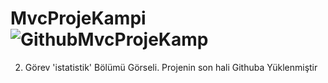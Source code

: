 # MvcProjeKampi![GithubMvcProjeKamp](https://user-images.githubusercontent.com/116518302/229917216-a485940e-92cf-4fdf-bd98-f7e5d74d66f1.PNG)
2. Görev 'istatistik' Bölümü Görseli. Projenin son hali Githuba Yüklenmiştir
